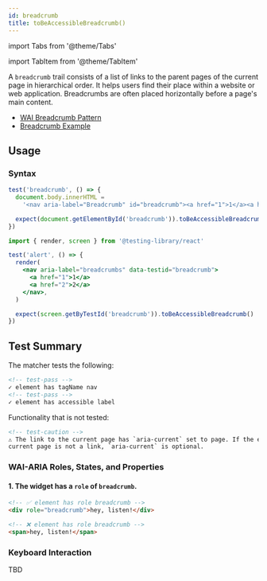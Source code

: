 ```yaml
---
id: breadcrumb
title: toBeAccessibleBreadcrumb()
---
```


import Tabs from '@theme/Tabs'

import TabItem from '@theme/TabItem'

A `breadcrumb` trail consists of a list of links to the parent pages of the current page in hierarchical order. It helps users find their place within a website or web application. Breadcrumbs are often placed horizontally before a page's main content.

- [WAI Breadcrumb Pattern](https://www.w3.org/WAI/ARIA/apg/patterns/breadcrumb/)
- [Breadcrumb Example](https://www.w3.org/WAI/ARIA/apg/example-index/breadcrumb/index.html)

## Usage

### Syntax

<Tabs>
<TabItem label="Vanilla JS" value="js">

```js
test('breadcrumb', () => {
  document.body.innerHTML =
    '<nav aria-label="Breadcrumb" id="breadcrumb"><a href="1">1</a><a href="2">2</a></nav>'

  expect(document.getElementById('breadcrumb')).toBeAccessibleBreadcrumb()
})
```

</TabItem>
<TabItem default label="React + Testing Library" value="rtl">

```jsx
import { render, screen } from '@testing-library/react'

test('alert', () => {
  render(
    <nav aria-label="breadcrumbs" data-testid="breadcrumb">
      <a href="1">1</a>
      <a href="2">2</a>
    </nav>,
  )

  expect(screen.getByTestId('breadcrumb')).toBeAccessibleBreadcrumb()
})
```

</TabItem>
</Tabs>

## Test Summary

The matcher tests the following:

```html
<!-- test-pass -->
✓ element has tagName nav
<!-- test-pass -->
✓ element has accessible label
```

Functionality that is not tested:

```html
<!-- test-caution -->
⚠ The link to the current page has `aria-current` set to page. If the element representing the
current page is not a link, `aria-current` is optional.
```

### WAI-ARIA Roles, States, and Properties

#### 1. The widget has a `role` of `breadcrumb`.

```html
<!-- ✅ element has role breadcrumb -->
<div role="breadcrumb">hey, listen!</div>

<!-- ❌ element has role breadcrumb -->
<span>hey, listen!</span>
```

### Keyboard Interaction

TBD
